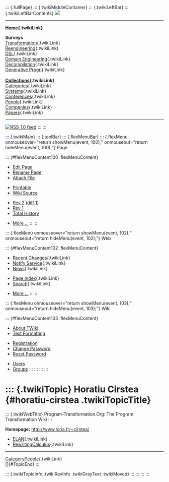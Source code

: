 ::: {.fullPage}
::: {.twikiMiddleContainer}
::: {.twikiLeftBar}
::: {.twikiLeftBarContents}
![](../pub/transformation.gif)

------------------------------------------------------------------------

**[Home](WebHome){.twikiLink}**

**Surveys**\
[Transformation](ProgramTransformation){.twikiLink}\
[Reengineering](ReengineeringWiki){.twikiLink}\
[DSL](DomainSpecificLanguages){.twikiLink}\
[Domain Engineering](DomainEngineering){.twikiLink}\
[Decompilation](DeCompilation){.twikiLink}\
[Generative Progr.](GenerativeProgrammingWiki){.twikiLink}\
\
**[Collections](CategoryCollection){.twikiLink}**\
[Categories](CategoryCategory){.twikiLink}\
[Systems](TransformationSystems){.twikiLink}\
[Conferences](TransformationConferences){.twikiLink}\
[People](TransformationPeople){.twikiLink}\
[Companies](TransformationCompanies){.twikiLink}\
[Papers](CategoryPaper){.twikiLink}

------------------------------------------------------------------------

[![](../pub/rss.gif "RSS 1.0 feed")](WebRss@skin=rss)
:::
:::

::: {.twikiMain}
::: {.toolBar}
::: {.flexMenuBar}
::: {.flexMenu onmouseover="return showMenu(event, 100);" onmouseout="return hideMenu(event, 100);"}
Page

::: {#flexMenuContent100 .flexMenuContent}
-   [Edit
    Page](http://www.program-transformation.org/edit/Transform/HoratiuCirstea?t=1536826362)
-   [Rename
    Page](http://www.program-transformation.org/rename/Transform/HoratiuCirstea)
-   [Attach
    File](http://www.program-transformation.org/attach/Transform/HoratiuCirstea)

<!-- -->

-   [Printable](http://www.program-transformation.org/view/Transform/HoratiuCirstea?skin=print.pattern)
-   [Wiki
    Source](http://www.program-transformation.org/view/Transform/HoratiuCirstea?skin=text&raw=on&contenttype=text/plain)

<!-- -->

-   [Rev
    2](http://www.program-transformation.org/view/Transform/HoratiuCirstea?rev=1.2)
    [(diff 1)](http://www.program-transformation.org/rdiff/Transform/HoratiuCirstea?rev1=1.2&rev2=1.1)
-   [Rev
    1](http://www.program-transformation.org/view/Transform/HoratiuCirstea?rev=1.1)
-   [Total
    History](http://www.program-transformation.org/rdiff/Transform/HoratiuCirstea)

<!-- -->

-   [More
    \...](http://www.program-transformation.org/oops/Transform/HoratiuCirstea?template=oopsmore&param1=1.2&param2=1.2)
:::
:::

::: {.flexMenu onmouseover="return showMenu(event, 102);" onmouseout="return hideMenu(event, 102);"}
Web

::: {#flexMenuContent102 .flexMenuContent}
-   [Recent Changes](WebChanges){.twikiLink}
-   [Notify Service](WebNotify){.twikiLink}
-   [News](WebNews){.twikiLink}

<!-- -->

-   [Page Index](WebIndex){.twikiLink}
-   [Search](WebSearch){.twikiLink}

<!-- -->

-   [More
    \...](http://www.program-transformation.org/oops/Transform/HoratiuCirstea?template=oopsmore&param1=1.2&param2=1.2)
:::
:::

::: {.flexMenu onmouseover="return showMenu(event, 103);" onmouseout="return hideMenu(event, 103);"}
Wiki

::: {#flexMenuContent103 .flexMenuContent}
-   [About
    TWiki](http://www.program-transformation.org/view/TWiki/WebHome)
-   [Text
    Formatting](http://www.program-transformation.org/view/TWiki/TextFormattingRules)

<!-- -->

-   [Registration](http://www.program-transformation.org/view/TWiki/TWikiRegistration)
-   [Change
    Password](http://www.program-transformation.org/view/TWiki/ChangePassword)
-   [Reset
    Password](http://www.program-transformation.org/view/TWiki/ResetPassword)

<!-- -->

-   [Users](http://www.program-transformation.org/view/Main/TWikiUsers)
-   [Groups](http://www.program-transformation.org/view/Main/TWikiGroups)
:::
:::
:::
:::

::: {.twikiTopic}
Horatiu Cirstea {#horatiu-cirstea .twikiTopicTitle}
===============

::: {.twikiWebTitle}
Program-Transformation.Org: The Program Transformation Wiki
:::

**Homepage:** <http://www.loria.fr/~cirstea/>

-   [ELAN](ELAN){.twikiLink}
-   [RewritingCalculus](RewritingCalculus){.twikiLink}

------------------------------------------------------------------------

[CategoryPeople](CategoryPeople){.twikiLink}\
[]{#TopicEnd}
:::

::: {.twikiTopicInfo .twikiRevInfo .twikiGrayText .twikiMoved}
:::
:::
:::
:::
